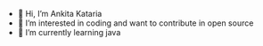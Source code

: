 - 👋 Hi, I’m Ankita Kataria
- 👀 I’m interested in coding and want to contribute in open source
- 🌱 I’m currently learning java 




<!---
AnkitaKataria22/AnkitaKataria22 is a ✨ special ✨ repository because its `README.md` (this file) appears on your GitHub profile.
You can click the Preview link to take a look at your changes.
--->
